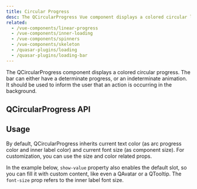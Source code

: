 ```yaml
---
title: Circular Progress
desc: The QCircularProgress Vue component displays a colored circular loading indicator. The bar can either have a determinate progress, or an indeterminate animation.
related:
  - /vue-components/linear-progress
  - /vue-components/inner-loading
  - /vue-components/spinners
  - /vue-components/skeleton
  - /quasar-plugins/loading
  - /quasar-plugins/loading-bar
---
```


The QCircularProgress component displays a colored circular progress. The bar can either have a determinate progress, or an indeterminate animation. It should be used to inform the user that an action is occurring in the background.

## QCircularProgress API
<doc-api file="QCircularProgress" />

## Usage
By default, QCircularProgress inherits current text color (as arc progress color and inner label color) and current font size (as component size). For customization, you can use the size and color related props.

<doc-example title="Determined state" file="QCircularProgress/Determined" />

<doc-example title="Determinate and reverse" file="QCircularProgress/Reverse" />

<doc-example title="Offset angle" file="QCircularProgress/Angle" />

<doc-example title="Custom min/max (same model)" file="QCircularProgress/CustomMinMax" />

In the example below, `show-value` property also enables the default slot, so you can fill it with custom content, like even a QAvatar or a QTooltip. The `font-size` prop refers to the inner label font size.

<doc-example title="Show value" file="QCircularProgress/ShowValue" />

<doc-example title="Indeterminate state" file="QCircularProgress/Indeterminate" />

<doc-example title="Standard sizes" file="QCircularProgress/StandardSizes" />

